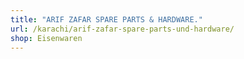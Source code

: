 ```yaml
---
title: "ARIF ZAFAR SPARE PARTS & HARDWARE."
url: /karachi/arif-zafar-spare-parts-und-hardware/
shop: Eisenwaren
---
```


